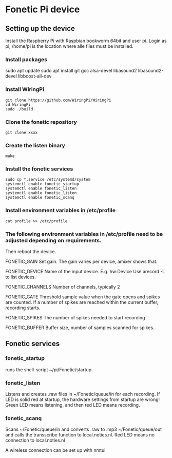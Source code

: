# Fonetic Pi device

## Setting up the device
Install the Raspberry Pi with Raspbian bookworm 64bit and user pi. 
Login as pi, /home/pi is the location where alle files must be installed.

### Install packages
sudo apt update
sudo apt install git gcc alsa-devel libasound2 libasound2-devel libboost-all-dev

### Install WiringPi
```
git clone https://github.com/WiringPi/WiringPi
cd WiringPi
sudo ./build
```

### Clone the fonetic repository
```
git clone xxxx
```

### Create the listen binary
```
make
```

### Install the fonetic services
```
sudo cp *.service /etc/systemd/system
systemctl enable fonetic_startup 
systemctl enable fonetic_listen
systemctl enable fonetic_listen
systemctl enable fonetic_scanq
```

### Install environment variables in /etc/profile
```
cat profile >> /etc/profile
```

### The following environment variables in /etc/profile need to be adjusted depending on requirements.
Then reboot the device.

FONETIC_GAIN
Set gain. The gain varies per device, amixer shows that.

FONETIC_DEVICE
Name of the input device. E.g. hw:Device
Use arecord -L to list devices.

FONETIC_CHANNELS
Number of channels, typically 2

FONETIC_GATE
Threshold sample value when the gate opens and spikes are counted. If a number of spikes are reached within the current buffer, recording starts.

FONETIC_SPIKES
The number of spikes needed to start recording

FONETIC_BUFFER
Buffer size, number of samples scanned for spikes.

## Fonetic services

### fonetic_startup
runs the shell-script ~/pi/Fonetic/startup

### fonetic_listen 
Listens and creates .raw files in ~/Fonetic/queue/in for each recording.
If LED is solid red at startup, the hardware settings from startup are wrong!
Green LED means listening, and then red LED means recording.

### fonetic_scanq
Scans ~/Fonetic/queue/in and converts .raw to .mp3 ~/Fonetic/queue/out and calls the transscribe function to local.noties.nl.
Red LED means no connection to local.noties.nl

A wireless connection can be set up with nmtui
